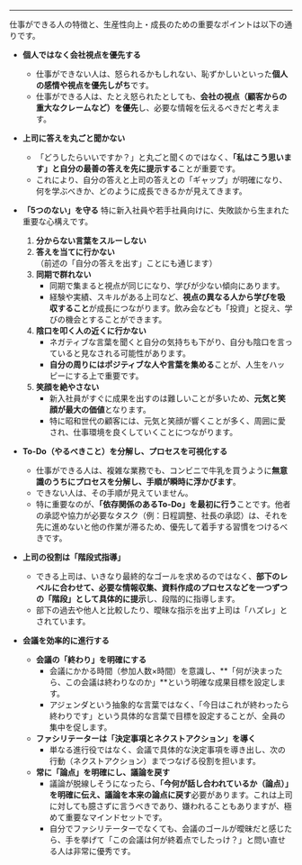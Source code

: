 ---

仕事ができる人の特徴と、生産性向上・成長のための重要なポイントは以下の通りです。

*   **個人ではなく会社視点を優先する**
    *   仕事ができない人は、怒られるかもしれない、恥ずかしいといった**個人の感情や視点を優先しがち**です。
    *   仕事ができる人は、たとえ怒られたとしても、**会社の視点（顧客からの重大なクレームなど）を優先**し、必要な情報を伝えるべきだと考えます。

*   **上司に答えを丸ごと聞かない**
    *   「どうしたらいいですか？」と丸ごと聞くのではなく、**「私はこう思います」と自分の最善の答えを先に提示する**ことが重要です。
    *   これにより、自分の答えと上司の答えとの「ギャップ」が明確になり、何を学ぶべきか、どのように成長できるかが見えてきます。

*   **「5つのない」を守る**
    特に新入社員や若手社員向けに、失敗談から生まれた重要な心構えです。
    1.  **分からない言葉をスルーしない**
    2.  **答えを当てに行かない**（前述の「自分の答えを出す」ことにも通じます）
    3.  **同期で群れない**
        *   同期で集まると視点が同じになり、学びが少ない傾向にあります。
        *   経験や実績、スキルがある上司など、**視点の異なる人から学びを吸収すること**が成長につながります。飲み会なども「投資」と捉え、学びの機会とすることができます。
    4.  **陰口を叩く人の近くに行かない**
        *   ネガティブな言葉を聞くと自分の気持ちも下がり、自分も陰口を言っていると見なされる可能性があります。
        *   **自分の周りにはポジティブな人や言葉を集める**ことが、人生をハッピーにする上で重要です。
    5.  **笑顔を絶やさない**
        *   新入社員がすぐに成果を出すのは難しいことが多いため、**元気と笑顔が最大の価値**となります。
        *   特に昭和世代の顧客には、元気と笑顔が響くことが多く、周囲に愛され、仕事環境を良くしていくことにつながります。

*   **To-Do（やるべきこと）を分解し、プロセスを可視化する**
    *   仕事ができる人は、複雑な業務でも、コンビニで牛乳を買うように**無意識のうちにプロセスを分解し、手順が瞬時に浮かびます**。
    *   できない人は、その手順が見えていません。
    *   特に重要なのが、**「依存関係のあるTo-Do」を最初に行う**ことです。他者の承認や協力が必要なタスク（例：日程調整、社長の承認）は、それを先に進めないと他の作業が滞るため、優先して着手する習慣をつけるべきです。

*   **上司の役割は「階段式指導」**
    *   できる上司は、いきなり最終的なゴールを求めるのではなく、**部下のレベルに合わせて、必要な情報収集、資料作成のプロセスなどを一つずつの「階段」として具体的に提示**し、段階的に指導します。
    *   部下の過去や他人と比較したり、曖昧な指示を出す上司は「ハズレ」とされています。

*   **会議を効率的に進行する**
    *   **会議の「終わり」を明確にする**
        *   会議にかかる時間（参加人数×時間）を意識し、**「何が決まったら、この会議は終わりなのか」**という明確な成果目標を設定します。
        *   アジェンダという抽象的な言葉ではなく、「今日はこれが終わったら終わりです」という具体的な言葉で目標を設定することが、全員の集中を促します。
    *   **ファシリテーターは「決定事項とネクストアクション」を導く**
        *   単なる進行役ではなく、会議で具体的な決定事項を導き出し、次の行動（ネクストアクション）までつなげる役割を担います。
    *   **常に「論点」を明確にし、議論を戻す**
        *   議論が脱線しそうになったら、**「今何が話し合われているか（論点）」を明確に伝え、議論を本来の論点に戻す**必要があります。これは上司に対しても臆さずに言うべきであり、嫌われることもありますが、極めて重要なマインドセットです。
        *   自分でファシリテーターでなくても、会議のゴールが曖昧だと感じたら、手を挙げて「この会議は何が終着点でしたっけ？」と問い直せる人は非常に優秀です。
